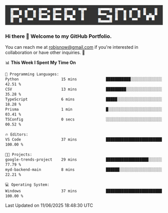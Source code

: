 <img alt="myname" src="assets/name.png" />

### Hi there 👋 Welcome to my GitHub Portfolio.
You can reach me at robjsnow@gmail.com if you're interested in collaboration or have other inquiries.  :briefcase:



<!--START_SECTION:waka-->
📊 **This Week I Spent My Time On** 

```text
💬 Programming Languages: 
Python                   15 mins             ███████████░░░░░░░░░░░░░░   42.51 % 
CSV                      13 mins             █████████░░░░░░░░░░░░░░░░   35.28 % 
TypeScript               6 mins              █████░░░░░░░░░░░░░░░░░░░░   18.28 % 
Prisma                   1 min               █░░░░░░░░░░░░░░░░░░░░░░░░   03.41 % 
TSConfig                 0 secs              ░░░░░░░░░░░░░░░░░░░░░░░░░   00.52 % 

🔥 Editors: 
VS Code                  37 mins             █████████████████████████   100.00 % 

🐱‍💻 Projects: 
google-trends-project    29 mins             ███████████████████░░░░░░   77.79 % 
myd-backend-main         8 mins              ██████░░░░░░░░░░░░░░░░░░░   22.21 % 

💻 Operating System: 
Windows                  37 mins             █████████████████████████   100.00 % 
```


 Last Updated on 11/06/2025 18:48:30 UTC
<!--END_SECTION:waka-->

<!--
**robjsnow/robjsnow** is a ✨ _special_ ✨ repository because its `README.md` (this file) appears on your GitHub profile.

Here are some ideas to get you started:

- 🔭 I’m currently working on ...
- 🌱 I’m currently learning ...
- 👯 I’m looking to collaborate on ...
- 🤔 I’m looking for help with ...
- 💬 Ask me about ...
- 📫 How to reach me: ...
- 😄 Pronouns: ...
- ⚡ Fun fact: ...
-->


